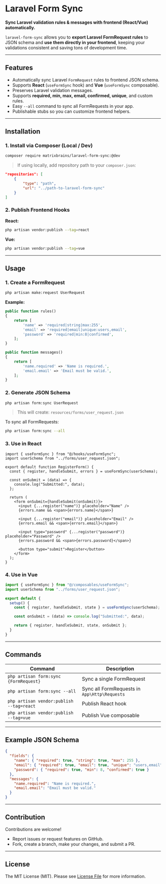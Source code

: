 # Laravel Form Sync

**Sync Laravel validation rules & messages with frontend (React/Vue) automatically.**

`laravel-form-sync` allows you to **export Laravel FormRequest rules** to JSON schema and **use them directly in your frontend**, keeping your validations consistent and saving tons of development time.

---

## Features

* Automatically sync Laravel `FormRequest` rules to frontend JSON schema.
* Supports **React** (`useFormSync` hook) and **Vue** (`useFormSync` composable).
* Preserves Laravel validation messages.
* Supports **required, min, max, email, confirmed, unique**, and custom rules.
* Easy `--all` command to sync all FormRequests in your app.
* Publishable stubs so you can customize frontend helpers.

---

## Installation

### 1. Install via Composer (Local / Dev)

```bash
composer require matrixbrains/laravel-form-sync:@dev
```

> If using locally, add repository path to your `composer.json`:

```json
"repositories": [
    {
        "type": "path",
        "url": "../path-to-laravel-form-sync"
    }
]
```

### 2. Publish Frontend Hooks

**React:**

```bash
php artisan vendor:publish --tag=react
```

**Vue:**

```bash
php artisan vendor:publish --tag=vue
```

---

## Usage

### 1. Create a FormRequest

```bash
php artisan make:request UserRequest
```

**Example:**

```php
public function rules()
{
    return [
        'name' => 'required|string|max:255',
        'email' => 'required|email|unique:users,email',
        'password' => 'required|min:8|confirmed',
    ];
}

public function messages()
{
    return [
        'name.required' => 'Name is required.',
        'email.email' => 'Email must be valid.',
    ];
}
```

### 2. Generate JSON Schema

```bash
php artisan form:sync UserRequest
```

> This will create: `resources/forms/user_request.json`

To sync all FormRequests:

```bash
php artisan form:sync --all
```

### 3. Use in React

```tsx
import { useFormSync } from "@/hooks/useFormSync";
import userSchema from "../forms/user_request.json";

export default function RegisterForm() {
  const { register, handleSubmit, errors } = useFormSync(userSchema);

  const onSubmit = (data) => {
    console.log("Submitted:", data);
  };

  return (
    <form onSubmit={handleSubmit(onSubmit)}>
      <input {...register("name")} placeholder="Name" />
      {errors.name && <span>{errors.name}</span>}

      <input {...register("email")} placeholder="Email" />
      {errors.email && <span>{errors.email}</span>}

      <input type="password" {...register("password")} placeholder="Password" />
      {errors.password && <span>{errors.password}</span>}

      <button type="submit">Register</button>
    </form>
  );
}
```

### 4. Use in Vue

```ts
import { useFormSync } from "@/composables/useFormSync";
import userSchema from "../forms/user_request.json";

export default {
  setup() {
    const { register, handleSubmit, state } = useFormSync(userSchema);

    const onSubmit = (data) => console.log("Submitted:", data);

    return { register, handleSubmit, state, onSubmit };
  }
}
```

---

## Commands

| Command                                  | Description                                  |
| ---------------------------------------- | -------------------------------------------- |
| `php artisan form:sync {FormRequest}`    | Sync a single FormRequest                    |
| `php artisan form:sync --all`            | Sync all FormRequests in `App\Http\Requests` |
| `php artisan vendor:publish --tag=react` | Publish React hook                           |
| `php artisan vendor:publish --tag=vue`   | Publish Vue composable                       |

---

## Example JSON Schema

```json
{
  "fields": {
    "name": { "required": true, "string": true, "max": 255 },
    "email": { "required": true, "email": true, "unique": "users,email" },
    "password": { "required": true, "min": 8, "confirmed": true }
  },
  "messages": {
    "name.required": "Name is required.",
    "email.email": "Email must be valid."
  }
}
```

---

## Contribution

Contributions are welcome!

* Report issues or request features on GitHub.
* Fork, create a branch, make your changes, and submit a PR.

---

## License

The MIT License (MIT). Please see [License File](LICENSE.md) for more information.
